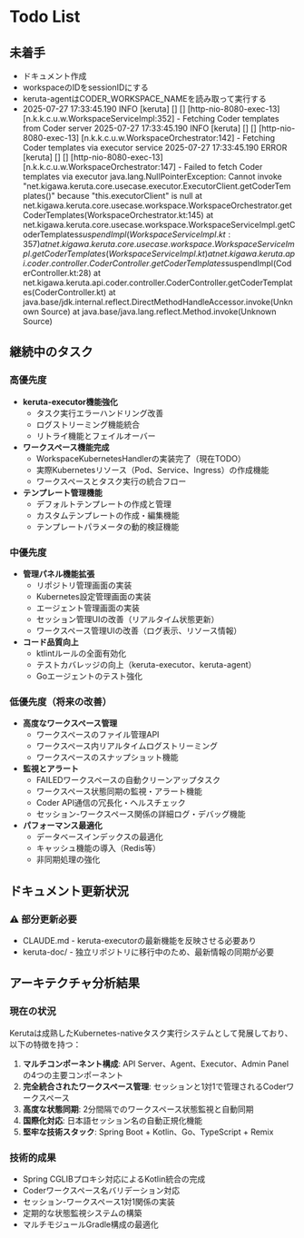# Todo List

## 未着手

* ドキュメント作成
* workspaceのIDをsessionIDにする
* keruta-agentはCODER_WORKSPACE_NAMEを読み取って実行する
* 2025-07-27 17:33:45.190  INFO [keruta] [] [] [http-nio-8080-exec-13] [n.k.k.c.u.w.WorkspaceServiceImpl:352] - Fetching Coder templates from Coder server
  2025-07-27 17:33:45.190  INFO [keruta] [] [] [http-nio-8080-exec-13] [n.k.k.c.u.w.WorkspaceOrchestrator:142] - Fetching Coder templates via executor service
  2025-07-27 17:33:45.190 ERROR [keruta] [] [] [http-nio-8080-exec-13] [n.k.k.c.u.w.WorkspaceOrchestrator:147] - Failed to fetch Coder templates via executor
  java.lang.NullPointerException: Cannot invoke "net.kigawa.keruta.core.usecase.executor.ExecutorClient.getCoderTemplates()" because "this.executorClient" is null
  at net.kigawa.keruta.core.usecase.workspace.WorkspaceOrchestrator.getCoderTemplates(WorkspaceOrchestrator.kt:145)
  at net.kigawa.keruta.core.usecase.workspace.WorkspaceServiceImpl.getCoderTemplates$suspendImpl(WorkspaceServiceImpl.kt:357)
  at net.kigawa.keruta.core.usecase.workspace.WorkspaceServiceImpl.getCoderTemplates(WorkspaceServiceImpl.kt)
  at net.kigawa.keruta.api.coder.controller.CoderController.getCoderTemplates$suspendImpl(CoderController.kt:28)
  at net.kigawa.keruta.api.coder.controller.CoderController.getCoderTemplates(CoderController.kt)
  at java.base/jdk.internal.reflect.DirectMethodHandleAccessor.invoke(Unknown Source)
  at java.base/java.lang.reflect.Method.invoke(Unknown Source)

## 継続中のタスク

### 高優先度

* **keruta-executor機能強化**
    * タスク実行エラーハンドリング改善
    * ログストリーミング機能統合
    * リトライ機能とフェイルオーバー
* **ワークスペース機能完成**
    * WorkspaceKubernetesHandlerの実装完了（現在TODO）
    * 実際Kubernetesリソース（Pod、Service、Ingress）の作成機能
    * ワークスペースとタスク実行の統合フロー
* **テンプレート管理機能**
    * デフォルトテンプレートの作成と管理
    * カスタムテンプレートの作成・編集機能
    * テンプレートパラメータの動的検証機能

### 中優先度

* **管理パネル機能拡張**
    * リポジトリ管理画面の実装
    * Kubernetes設定管理画面の実装
    * エージェント管理画面の実装
    * セッション管理UIの改善（リアルタイム状態更新）
    * ワークスペース管理UIの改善（ログ表示、リソース情報）
* **コード品質向上**
    * ktlintルールの全面有効化
    * テストカバレッジの向上（keruta-executor、keruta-agent）
    * Goエージェントのテスト強化

### 低優先度（将来の改善）

* **高度なワークスペース管理**
    * ワークスペースのファイル管理API
    * ワークスペース内リアルタイムログストリーミング
    * ワークスペースのスナップショット機能
* **監視とアラート**
    * FAILEDワークスペースの自動クリーンアップタスク
    * ワークスペース状態同期の監視・アラート機能
    * Coder API通信の冗長化・ヘルスチェック
    * セッション-ワークスペース関係の詳細ログ・デバッグ機能
* **パフォーマンス最適化**
    * データベースインデックスの最適化
    * キャッシュ機能の導入（Redis等）
    * 非同期処理の強化

## ドキュメント更新状況

### ⚠️ 部分更新必要

* CLAUDE.md - keruta-executorの最新機能を反映させる必要あり
* keruta-doc/ - 独立リポジトリに移行中のため、最新情報の同期が必要

## アーキテクチャ分析結果

### 現在の状況

Kerutaは成熟したKubernetes-nativeタスク実行システムとして発展しており、以下の特徴を持つ：

1. **マルチコンポーネント構成**: API Server、Agent、Executor、Admin Panel の4つの主要コンポーネント
2. **完全統合されたワークスペース管理**: セッションと1対1で管理されるCoderワークスペース
3. **高度な状態同期**: 2分間隔でのワークスペース状態監視と自動同期
4. **国際化対応**: 日本語セッション名の自動正規化機能
5. **堅牢な技術スタック**: Spring Boot + Kotlin、Go、TypeScript + Remix

### 技術的成果

* Spring CGLIBプロキシ対応によるKotlin統合の完成
* Coderワークスペース名バリデーション対応
* セッション-ワークスペース1対1関係の実装
* 定期的な状態監視システムの構築
* マルチモジュールGradle構成の最適化
